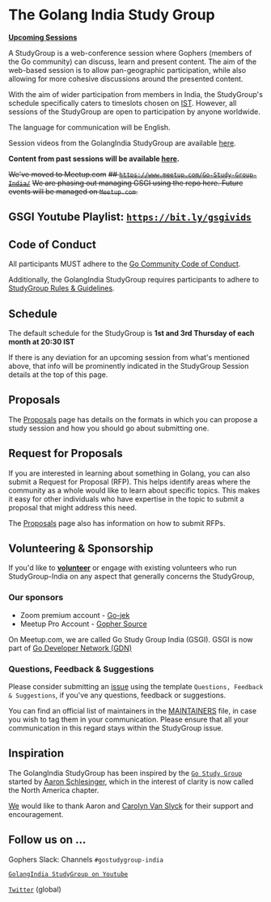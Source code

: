 # The Golang India Study Group

**[Upcoming Sessions](UPCOMING_SESSIONS.md)**

A StudyGroup is a web-conference session where Gophers (members of the Go community) can discuss, learn and present content. The aim of the web-based session is to allow pan-geographic participation, while also allowing for more cohesive discussions around the presented content.

With the aim of wider participation from members in India, the StudyGroup's schedule specifically caters to timeslots chosen on [IST](https://en.wikipedia.org/wiki/Indian_Standard_Time). However, all sessions of the StudyGroup are open to participation by anyone worldwide.

The language for communication will be English.

Session videos from the GolangIndia StudyGroup are available [here](https://www.youtube.com/channel/UCJ3tfDfrAZYtuIclbgETFyQ).

**Content from past sessions will be available [here](PAST_SESSIONS.md).**

~~We've moved to Meetup.com~~
~~## [`https://www.meetup.com/Go-Study-Group-India/`](https://www.meetup.com/Go-Study-Group-India/)~~
~~We are phasing out managing GSGI using the repo here. Future events will be managed on `Meetup.com`.~~

## GSGI Youtube Playlist: [`https://bit.ly/gsgivids`](https://bit.ly/gsgivids)

## Code of Conduct

All participants MUST adhere to the [Go Community Code of Conduct](https://golang.org/conduct).

Additionally, the GolangIndia StudyGroup requires participants to adhere to [StudyGroup Rules & Guidelines](RULES_AND_GUIDELINES.md).

## Schedule

The default schedule for the StudyGroup is **1st and 3rd Thursday of each month at 20:30 IST**

If there is any deviation for an upcoming session from what's mentioned above, that info will be prominently indicated in the StudyGroup Session details at the top of this page.

## Proposals

The [Proposals](PROPOSALS.md) page has details on the formats in which you can propose a study session and how you should go about submitting one.

## Request for Proposals

If you are interested in learning about something in Golang, you can also submit a Request for Proposal (RFP). This helps identify areas where the community as a whole would like to learn about specific topics. This makes it easy for other individuals who have expertise in the topic to submit a proposal that might address this need.

The [Proposals](PROPOSALS.md) page also has information on how to submit RFPs.

## Volunteering & Sponsorship

If you'd like to **[volunteer](volunteers.md)** or engage with existing volunteers who run StudyGroup-India on any aspect that generally concerns the StudyGroup,

### Our sponsors

* Zoom premium account - [Go-jek](https://www.gojek.io/)
* Meetup Pro Account - [Gopher Source](https://gophersource.com)

On Meetup.com, we are called Go Study Group India (GSGI). GSGI is now part of [Go Developer Network (GDN)](https://blog.golang.org/go-developer-network)

### Questions, Feedback & Suggestions

Please consider submitting an [issue](https://github.com/golangindia/StudyGroup/issues/new/choose) using the template `Questions, Feedback & Suggestions`, if you've any questions, feedback or suggestions.

You can find an official list of maintainers in the [MAINTAINERS](MAINTAINERS) file, in case you wish to tag them in your communication. Please ensure that all your communication in this regard stays within the StudyGroup issue.

## Inspiration

The GolangIndia StudyGroup has been inspired by the [`Go Study Group`](https://gophersource.com/study-group/) started by [Aaron Schlesinger](https://arschles.com/), which in the interest of clarity is now called the North America chapter.

[We](MAINTAINERS) would like to thank Aaron and [Carolyn Van Slyck](https://carolynvanslyck.com/) for their support and encouragement.

## Follow us on ...

Gophers Slack: Channels `#gostudygroup-india`

[`GolangIndia StudyGroup on Youtube`](https://www.youtube.com/channel/UCJ3tfDfrAZYtuIclbgETFyQ)

[`Twitter`](https://twitter.com/gostudygroup) (global)
